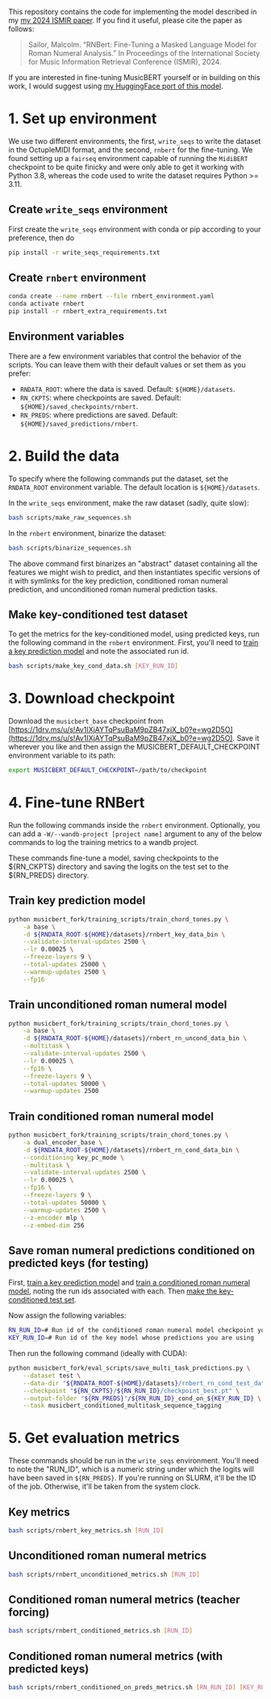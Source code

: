 This repository contains the code for implementing the model described in my [my 2024 ISMIR paper](https://malcolmsailor.com/2025/01/06/ISMIR.html). If you find it useful, please cite the paper as follows:

> Sailor, Malcolm. “RNBert: Fine-Tuning a Masked Language Model for Roman Numeral Analysis.” In Proceedings of the International Society for Music Information Retrieval Conference (ISMIR), 2024.

If you are interested in fine-tuning MusicBERT yourself or in building on this work, I would suggest using [my HuggingFace port of this model](https://github.com/malcolmsailor/musicbert_hf).

# 1. Set up environment

We use two different environments, the first, `write_seqs` to write the dataset in the OctupleMIDI format, and the second, `rnbert` for the fine-tuning. We found setting up a `fairseq` environment capable of running the `MidiBERT` checkpoint to be quite finicky and were only able to get it working with Python 3.8, whereas the code used to write the dataset requires Python >= 3.11.

## Create `write_seqs` environment

First create the `write_seqs` environment with conda or pip according to your preference, then do

```bash
pip install -r write_seqs_requirements.txt
```

## Create `rnbert` environment

```bash
conda create --name rnbert --file rnbert_environment.yaml
conda activate rnbert
pip install -r rnbert_extra_requirements.txt
```

## Environment variables

There are a few environment variables that control the behavior of the scripts. You can leave them with their default values or set them as you prefer:

- `RNDATA_ROOT`: where the data is saved. Default: `${HOME}/datasets`.
- `RN_CKPTS`: where checkpoints are saved. Default: `${HOME}/saved_checkpoints/rnbert`.
- `RN_PREDS`: where predictions are saved. Default: `${HOME}/saved_predictions/rnbert`.


# 2. Build the data

To specify where the following commands put the dataset, set the `RNDATA_ROOT` environment variable. The default location is `${HOME}/datasets`.

In the `write_seqs` environment, make the raw dataset (sadly, quite slow):

```bash
bash scripts/make_raw_sequences.sh
```

In the `rnbert` environment, binarize the dataset:

```bash
bash scripts/binarize_sequences.sh
```

The above command first binarizes an "abstract" dataset containing all the features we might wish to predict, and then instantiates specific versions of it with symlinks for the key prediction, conditioned roman numeral prediction, and unconditioned roman numeral prediction tasks.

## Make key-conditioned test dataset

To get the metrics for the key-conditioned model, using predicted keys, run the following command in the `rnbert` environment. First, you'll need to [train a key prediction model](#train-key-prediction-model) and note the associated run id.

```bash
bash scripts/make_key_cond_data.sh [KEY_RUN_ID]
```

# 3. Download checkpoint

Download the `musicbert_base` checkpoint from [https://1drv.ms/u/s!Av1IXjAYTqPsuBaM9pZB47xjX_b0?e=wg2D5O](https://1drv.ms/u/s!Av1IXjAYTqPsuBaM9pZB47xjX_b0?e=wg2D5O). Save it wherever you like and then assign the MUSICBERT_DEFAULT_CHECKPOINT environment variable to its path:

```bash
export MUSICBERT_DEFAULT_CHECKPOINT=/path/to/checkpoint
```

# 4. Fine-tune RNBert

Run the following commands inside the `rnbert` environment. Optionally, you can add a `-W/--wandb-project [project name]` argument to any of the below commands to log the training metrics to a wandb project. 

These commands fine-tune a model, saving checkpoints to the ${RN_CKPTS} directory and saving the logits on the test set to the ${RN_PREDS} directory.

## Train key prediction model

```bash
python musicbert_fork/training_scripts/train_chord_tones.py \
    -a base \
    -d ${RNDATA_ROOT-${HOME}/datasets}/rnbert_key_data_bin \
    --validate-interval-updates 2500 \
    --lr 0.00025 \
    --freeze-layers 9 \
    --total-updates 25000 \
    --warmup-updates 2500 \
    --fp16
```

## Train unconditioned roman numeral model


```bash
python musicbert_fork/training_scripts/train_chord_tones.py \
    -a base \
    -d ${RNDATA_ROOT-${HOME}/datasets}/rnbert_rn_uncond_data_bin \
    --multitask \
    --validate-interval-updates 2500 \
    --lr 0.00025 \
    --fp16 \
    --freeze-layers 9 \
    --total-updates 50000 \
    --warmup-updates 2500
```

## Train conditioned roman numeral model

```bash
python musicbert_fork/training_scripts/train_chord_tones.py \
    -a dual_encoder_base \
    -d ${RNDATA_ROOT-${HOME}/datasets}/rnbert_rn_cond_data_bin \
    --conditioning key_pc_mode \
    --multitask \
    --validate-interval-updates 2500 \
    --lr 0.00025 \
    --fp16 \
    --freeze-layers 9 \
    --total-updates 50000 \
    --warmup-updates 2500 \
    --z-encoder mlp \
    --z-embed-dim 256
```

## Save roman numeral predictions conditioned on predicted keys (for testing)

First, [train a key prediction model](#train-key-prediction-model) and [train a conditioned roman numeral model](#train-conditioned-roman-numeral-model), noting the run ids associated with each. Then [make the key-conditioned test set](#make-key-conditioned-test-dataset). 

Now assign the following variables:

```bash
RN_RUN_ID=# Run id of the conditioned roman numeral model checkpoint you want to use
KEY_RUN_ID=# Run id of the key model whose predictions you are using
```

Then run the following command (ideally with CUDA):

```bash
python musicbert_fork/eval_scripts/save_multi_task_predictions.py \
    --dataset test \
    --data-dir "${RNDATA_ROOT-${HOME}/datasets}/rnbert_rn_cond_test_data_bin" \
    --checkpoint "${RN_CKPTS}/${RN_RUN_ID}/checkpoint_best.pt" \
    --output-folder "${RN_PREDS}"/${RN_RUN_ID}_cond_on_${KEY_RUN_ID} \
    --task musicbert_conditioned_multitask_sequence_tagging
```

# 5. Get evaluation metrics

These commands should be run in the `write_seqs` environment. You'll need to note the "RUN_ID", which is a numeric string under which the logits will have been saved in `${RN_PREDS}`. If you're running on SLURM, it'll be the ID of the job. Otherwise, it'll be taken from the system clock.

## Key metrics

```bash
bash scripts/rnbert_key_metrics.sh [RUN_ID]
```

## Unconditioned roman numeral metrics

```bash
bash scripts/rnbert_unconditioned_metrics.sh [RUN_ID]
```

## Conditioned roman numeral metrics (teacher forcing)

```bash
bash scripts/rnbert_conditioned_metrics.sh [RUN_ID]
```

## Conditioned roman numeral metrics (with predicted keys)

```bash
bash scripts/rnbert_conditioned_on_preds_metrics.sh [RN_RUN_ID] [KEY_RUN_ID]
```


<!-- # 6. Run existing checkpoints

TODO -->
